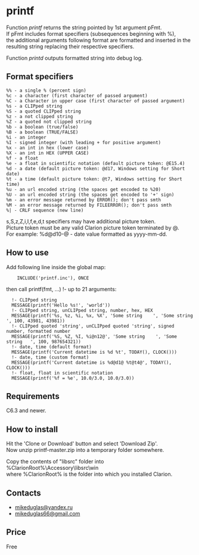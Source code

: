 # printf

Function *printf* returns the string pointed by 1st argument pFmt.  
If pFmt includes format specifiers (subsequences beginning with %),  
the additional arguments following format are formatted and inserted in the resulting string replacing their respective specifiers.  

Function *printd* outputs formatted string into debug log.  
  
  
## Format specifiers
```
%% - a single % (percent sign)
%c - a character (first character of passed argument)
%C - a Character in upper case (first character of passed argument)
%s - a CLIPped string
%S - a quoted CLIPped string
%z - a not clipped string
%Z - a quoted not clipped string
%b - a boolean (true/false)
%B - a boolean (TRUE/FALSE)
%i - an integer
%I - signed integer (with leading + for positive argument)
%x - an int in hex (lower case)
%X - an int in HEX (UPPER CASE)
%f - a float
%e - a float in scientific notation (default picture token: @E15.4)
%d - a date (default picture token: @d17, Windows setting for Short date)
%t - a time (default picture token: @t7, Windows setting for Short time)
%u - an url encoded string (the spaces get encoded to %20)
%U - an url encoded string (the spaces get encoded to '+' sign)
%m - an error message returned by ERROR(); don't pass smth
%M - an error message returned by FILEERROR(); don't pass smth
%| - CRLF sequence (new line)
```
s,S,z,Z,i,I,f,e,d,t specifiers may have additional picture token.  
Picture token must be any valid Clarion picture token terminated by @.  
For example: %d@d10-@ - date value formatted as yyyy-mm-dd.

## How to use
Add following line inside the global map:  
```
    INCLUDE('printf.inc'), ONCE
```
then call printf(fmt, ...)  !- up to 21 arguments:
```
  !- CLIPped string
  MESSAGE(printf('Hello %s!', 'world'))
  !- CLIPped string, unCLIPped string, number, hex, HEX
  MESSAGE(printf('%s, %z, %i, %x, %X', 'Some string    ', 'Some string   ', 100, 43981, 43981))
  !- CLIPped quoted 'string', unCLIPped quoted 'string', signed number, formatted number
  MESSAGE(printf('%S, %Z, %I, %i@n12@', 'Some string    ', 'Some string   ', 100, 987654321))
  !- date, time (default format)
  MESSAGE(printf('Current datetime is %d %t', TODAY(), CLOCK()))
  !- date, time (custom format)
  MESSAGE(printf('Current datetime is %d@d1@ %t@t4@', TODAY(), CLOCK()))
  !- float, float in scientific notation
  MESSAGE(printf('%f = %e', 10.0/3.0, 10.0/3.0))
```

## Requirements  
C6.3 and newer.

## How to install
Hit the 'Clone or Download' button and select 'Download Zip'.  
Now unzip printf-master.zip into a temporary folder somewhere.

Copy the contents of "libsrc" folder into %ClarionRoot%\Accessory\libsrc\win  
where %ClarionRoot% is the folder into which you installed Clarion.

## Contacts
- <mikeduglas@yandex.ru>
- <mikeduglas66@gmail.com>

## Price
Free

